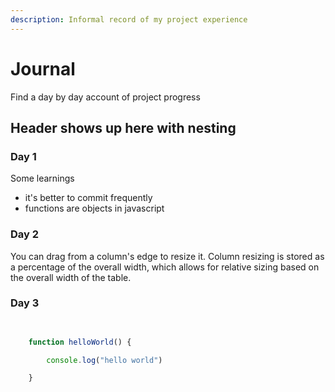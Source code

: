 ```yaml
---
description: Informal record of my project experience
---
```


# Journal

Find a day by day account of project progress

## Header shows up here with nesting

### Day 1

Some learnings
- it's better to commit frequently 
- functions are objects in javascript

### Day 2

You can drag from a column's edge to resize it. Column resizing is stored as a percentage of the overall width, which allows for relative sizing based on the overall width of the table.

### Day 3

```javascript

    
    function helloWorld() {

        console.log("hello world")

    }

```

